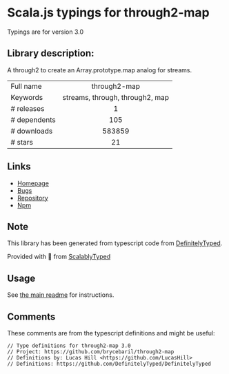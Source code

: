 
# Scala.js typings for through2-map

Typings are for version 3.0

## Library description:
A through2 to create an Array.prototype.map analog for streams.

|                    |                 |
| ------------------ | :-------------: |
| Full name          | through2-map |
| Keywords           | streams, through, through2, map |
| # releases         | 1 |
| # dependents       | 105 |
| # downloads        | 583859 |
| # stars            | 21 |

## Links
- [Homepage](https://github.com/brycebaril/through2-map#readme)
- [Bugs](https://github.com/brycebaril/through2-map/issues)
- [Repository](https://github.com/brycebaril/through2-map)
- [Npm](https://www.npmjs.com/package/through2-map)
    


## Note
This library has been generated from typescript code from [DefinitelyTyped](https://definitelytyped.org).

Provided with :purple_heart: from [ScalablyTyped](https://github.com/oyvindberg/ScalablyTyped)

## Usage
See [the main readme](../../readme.md) for instructions.

## Comments

These comments are from the typescript definitions and might be useful:
```
// Type definitions for through2-map 3.0
// Project: https://github.com/brycebaril/through2-map
// Definitions by: Lucas Hill <https://github.com/LucasHill>
// Definitions: https://github.com/DefinitelyTyped/DefinitelyTyped

```

